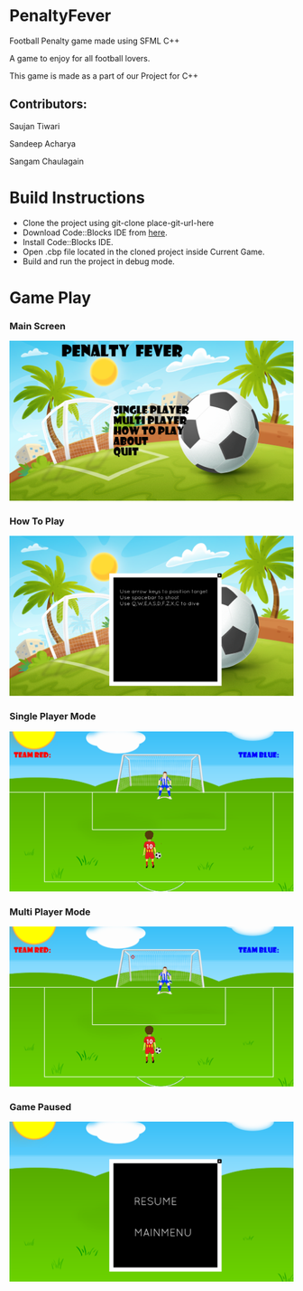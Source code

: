 # PenaltyFever

Football Penalty game made using SFML C++ 

A game to enjoy for all football lovers.

This game is made as a part of our Project for C++

## Contributors:

Saujan Tiwari

Sandeep Acharya

Sangam Chaulagain

# Build Instructions
* Clone the project using git-clone place-git-url-here
* Download Code::Blocks IDE from [here](https://sourceforge.net/projects/codeblocks/files/Binaries/20.03/Windows/codeblocks-20.03mingw-setup.exe/download).
* Install Code::Blocks IDE.
* Open .cbp file located in the cloned project inside Current Game.
* Build and run the project in debug mode.

# Game Play
### Main Screen
![Main Screen](./Images/mainScreen.png)
### How To Play
![How To Play](./Images/howToPlay.png)
### Single Player Mode
![Single Player](./Images/singlePlayer.png)
### Multi Player Mode
![Multi Player](./Images/multiPlayer.png)
### Game Paused
![Game Paused](./Images/gamePause.png)